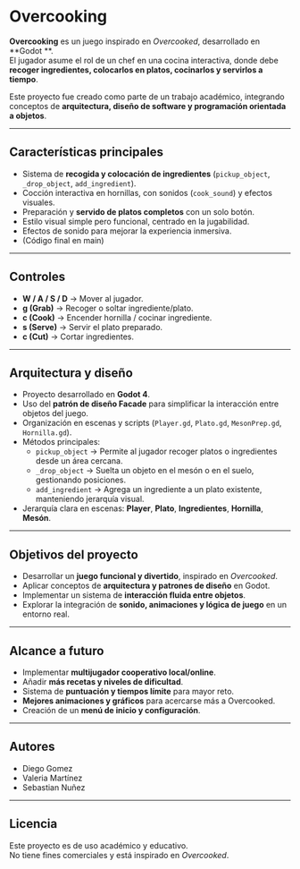 # Overcooking

**Overcooking** es un juego inspirado en *Overcooked*, desarrollado en **Godot **.  
El jugador asume el rol de un chef en una cocina interactiva, donde debe **recoger ingredientes, colocarlos en platos, cocinarlos y servirlos a tiempo**.  

Este proyecto fue creado como parte de un trabajo académico, integrando conceptos de **arquitectura, diseño de software y programación orientada a objetos**.

---

##  Características principales
-  Sistema de **recogida y colocación de ingredientes** (`pickup_object`, `_drop_object`, `add_ingredient`).
-  Cocción interactiva en hornillas, con sonidos (`cook_sound`) y efectos visuales.
-  Preparación y **servido de platos completos** con un solo botón.
-  Estilo visual simple pero funcional, centrado en la jugabilidad.
-  Efectos de sonido para mejorar la experiencia inmersiva.
- (Código final en main)
---

##  Controles
- **W / A / S / D** → Mover al jugador.
- **g (Grab)** → Recoger o soltar ingrediente/plato.
- **c (Cook)** → Encender hornilla / cocinar ingrediente.
- **s (Serve)** → Servir el plato preparado.
- **c (Cut)** → Cortar ingredientes.

---

##  Arquitectura y diseño
- Proyecto desarrollado en **Godot 4**.
- Uso del **patrón de diseño Facade** para simplificar la interacción entre objetos del juego.
- Organización en escenas y scripts (`Player.gd`, `Plato.gd`, `MesonPrep.gd`, `Hornilla.gd`).
- Métodos principales:
  - `pickup_object` → Permite al jugador recoger platos o ingredientes desde un área cercana.
  - `_drop_object` → Suelta un objeto en el mesón o en el suelo, gestionando posiciones.
  - `add_ingredient` → Agrega un ingrediente a un plato existente, manteniendo jerarquía visual.
- Jerarquía clara en escenas: **Player**, **Plato**, **Ingredientes**, **Hornilla**, **Mesón**.

---
##  Objetivos del proyecto
- Desarrollar un **juego funcional y divertido**, inspirado en *Overcooked*.
- Aplicar conceptos de **arquitectura y patrones de diseño** en Godot.
- Implementar un sistema de **interacción fluida entre objetos**.
- Explorar la integración de **sonido, animaciones y lógica de juego** en un entorno real.

---

## Alcance a futuro
- Implementar **multijugador cooperativo local/online**.
- Añadir **más recetas y niveles de dificultad**.
- Sistema de **puntuación y tiempos límite** para mayor reto.
- **Mejores animaciones y gráficos** para acercarse más a Overcooked.
- Creación de un **menú de inicio y configuración**.

---

##  Autores
- Diego Gomez
- Valeria Martínez
- Sebastian Nuñez

---

## Licencia
Este proyecto es de uso académico y educativo.  
No tiene fines comerciales y está inspirado en *Overcooked*.

